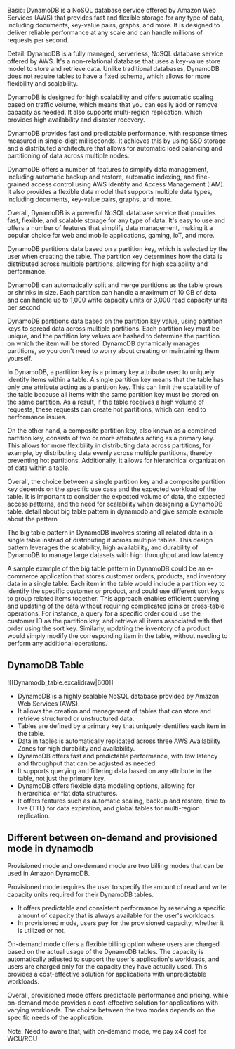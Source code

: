 
Basic: DynamoDB is a NoSQL database service offered by Amazon Web Services (AWS) that provides fast and flexible storage for any type of data, including documents, key-value pairs, graphs, and more. It is designed to deliver reliable performance at any scale and can handle millions of requests per second.

Detail: DynamoDB is a fully managed, serverless, NoSQL database service offered by AWS. It's a non-relational database that uses a key-value store model to store and retrieve data. Unlike traditional databases, DynamoDB does not require tables to have a fixed schema, which allows for more flexibility and scalability.

DynamoDB is designed for high scalability and offers automatic scaling based on traffic volume, which means that you can easily add or remove capacity as needed. It also supports multi-region replication, which provides high availability and disaster recovery.

DynamoDB provides fast and predictable performance, with response times measured in single-digit milliseconds. It achieves this by using SSD storage and a distributed architecture that allows for automatic load balancing and partitioning of data across multiple nodes.

DynamoDB offers a number of features to simplify data management, including automatic backup and restore, automatic indexing, and fine-grained access control using AWS Identity and Access Management (IAM). It also provides a flexible data model that supports multiple data types, including documents, key-value pairs, graphs, and more.

Overall, DynamoDB is a powerful NoSQL database service that provides fast, flexible, and scalable storage for any type of data. It's easy to use and offers a number of features that simplify data management, making it a popular choice for web and mobile applications, gaming, IoT, and more.


DynamoDB partitions data based on a partition key, which is selected by the user when creating the table. 
The partition key determines how the data is distributed across multiple partitions, allowing for high scalability and performance. 

DynamoDB can automatically split and merge partitions as the table grows or shrinks in size. Each partition can handle a maximum of 10 GB of data and can handle up to 1,000 write capacity units or 3,000 read capacity units per second.

DynamoDB partitions data based on the partition key value, using partition keys to spread data across multiple partitions. 
Each partition key must be unique, and the partition key values are hashed to determine the partition on which the item will be stored.
DynamoDB dynamically manages partitions, so you don't need to worry about creating or maintaining them yourself.


In DynamoDB, a partition key is a primary key attribute used to uniquely identify items within a table. A single partition key means that the table has only one attribute acting as a partition key. 
This can limit the scalability of the table because all items with the same partition key must be stored on the same partition. As a result, if the table receives a high volume of requests, these requests can create hot partitions, which can lead to performance issues.

On the other hand, a composite partition key, also known as a combined partition key, consists of two or more attributes acting as a primary key. This allows for more flexibility in distributing data across partitions, for example, by distributing data evenly across multiple partitions, thereby preventing hot partitions. Additionally, it allows for hierarchical organization of data within a table.

Overall, the choice between a single partition key and a composite partition key depends on the specific use case and the expected workload of the table. It is important to consider the expected volume of data, the expected access patterns, and the need for scalability when designing a DynamoDB table.
detail about big table pattern in dynamodb and give sample example about the pattern

The big table pattern in DynamoDB involves storing all related data in a single table instead of distributing it across multiple tables. This design pattern leverages the scalability, high availability, and durability of DynamoDB to manage large datasets with high throughput and low latency. 

A sample example of the big table pattern in DynamoDB could be an e-commerce application that stores customer orders, products, and inventory data in a single table. Each item in the table would include a partition key to identify the specific customer or product, and could use different sort keys to group related items together. This approach enables efficient querying and updating of the data without requiring complicated joins or cross-table operations. For instance, a query for a specific order could use the customer ID as the partition key, and retrieve all items associated with that order using the sort key. Similarly, updating the inventory of a product would simply modify the corresponding item in the table, without needing to perform any additional operations.


## DynamoDB Table 

![[Dynamodb_table.excalidraw|600]]

- DynamoDB is a highly scalable NoSQL database provided by Amazon Web Services (AWS).
- It allows the creation and management of tables that can store and retrieve structured or unstructured data.
- Tables are defined by a primary key that uniquely identifies each item in the table.
- Data in tables is automatically replicated across three AWS Availability Zones for high durability and availability.
- DynamoDB offers fast and predictable performance, with low latency and throughput that can be adjusted as needed.
- It supports querying and filtering data based on any attribute in the table, not just the primary key.
- DynamoDB offers flexible data modeling options, allowing for hierarchical or flat data structures.
- It offers features such as automatic scaling, backup and restore, time to live (TTL) for data expiration, and global tables for multi-region replication.

## Different between on-demand and provisioned mode in dynamodb


Provisioned mode and on-demand mode are two billing modes that can be used in Amazon DynamoDB.

Provisioned mode requires the user to specify the amount of read and write capacity units required for their DynamoDB tables. 
- It offers predictable and consistent performance by reserving a specific amount of capacity that is always available for the user's workloads.
- In provisioned mode, users pay for the provisioned capacity, whether it is utilized or not.

On-demand mode offers a flexible billing option where users are charged based on the actual usage of the DynamoDB tables. The capacity is automatically adjusted to support the user's application's workloads, and users are charged only for the capacity they have actually used. This provides a cost-effective solution for applications with unpredictable workloads.

Overall, provisioned mode offers predictable performance and pricing, while on-demand mode provides a cost-effective solution for applications with varying workloads. The choice between the two modes depends on the specific needs of the application. 

Note: 
Need to aware that, with on-demand mode, we pay x4 cost for WCU/RCU
